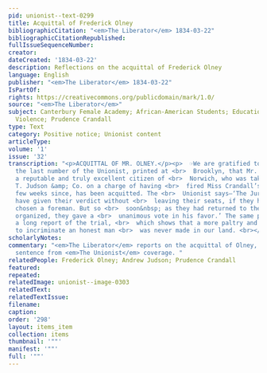 ```yaml
---
pid: unionist--text-0299
title: Acquittal of Frederick Olney
bibliographicCitation: "<em>The Liberator</em> 1834-03-22"
bibliographicCitationRepublished: 
fullIssueSequenceNumber: 
creator: 
dateCreated: '1834-03-22'
description: Reflections on the acquittal of Frederick Olney
language: English
publisher: "<em>The Liberator</em> 1834-03-22"
IsPartOf: 
rights: https://creativecommons.org/publicdomain/mark/1.0/
source: "<em>The Liberator</em>"
subject: Canterbury Female Academy; African-American Students; Education; Race; Vigilante
  Violence; Prudence Crandall
type: Text
category: Positive notice; Unionist content
articleType: 
volume: '1'
issue: '32'
transcription: "<p>ACQUITTAL OF MR. OLNEY.</p><p>  ☞We are gratified to learn, by
  the last number of the Unionist, printed at <br>  Brooklyn, that Mr. Frederick Olney,
  a reputable and truly excellent citizen of <br>  Norwich, who was taken up by Andrew
  T. Judson &amp; Co. on a charge of having <br>  fired Miss Crandall’s dwelling a
  few weeks since, has been acquitted. The <br>  Unionist says—‘The Jury would probably
  have given their verdict without <br>  leaving their seats, if they had previously
  chosen a foreman. But so <br>  soon&nbsp; as they had returned to their room and
  organized, they gave a <br>  unanimous vote in his favor.’ The same paper gives
  a long report of the trial, <br>  which shows that a more paltry and vile attempt
  to incriminate an honest man <br>  was never made in our land. <br></p>"
scholarlyNotes: 
commentary: "<em>The Liberator</em> reports on the acquittal of Olney, and takes a
  sentence from <em>The Unionist</em> coverage. "
relatedPeople: Frederick Olney; Andrew Judson; Prudence Crandall
featured: 
repeated: 
relatedImage: unionist--image-0303
relatedText: 
relatedTextIssue: 
filename: 
caption: 
order: '298'
layout: items_item
collection: items
thumbnail: '""'
manifest: '""'
full: '""'
---
```

